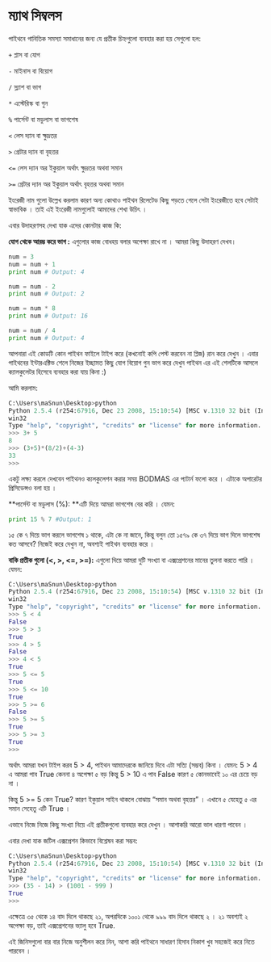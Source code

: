 # ম্যাথ সিম্বলস

পাইথনে গানিতিক সমস্যা সমাধানের জন্য যে প্রতীক চিহ্নগুলো ব্যবহার করা হয় সেগুলো হল:

```+``` প্লাস বা যোগ

```-``` মাইনাস বা বিয়োগ

```/``` স্ল্যাশ বা ভাগ

```*``` এস্টেরিস্ক বা গুন

```%``` পার্সেন্ট বা মডুলাস বা ভাগশেষ

```<``` লেস দ্যান বা ক্ষুদ্রতর

```>``` গ্রেটার দ্যান বা বৃহত্তর

```<=``` লেস দ্যান অর ইকুয়াল অর্থাৎ ক্ষুদ্রতর অথবা সমান

```>=``` গ্রেটার দ্যান অর ইকুয়াল অর্থাৎ বৃহত্তর অথবা সমান

ইংরেজী নাম গুলো উল্লেখ করলাম কারণ অন্য কোথাও পাইথন রিলেটেড কিছু পড়তে গেলে সেটা ইংরেজীতে হবে সেটাই স্বাভাবিক । তাই এই ইংরেজী নামগুলোই আমাদের শেখা উচিৎ ।

এবার উদাহরণসহ দেখা যাক এদের কোনটার কাজ কি:

**যোগ থেকে আরম্ভ করে ভাগ :** এগুলোর কাজ বোধহয় বলার অপেক্ষা রাখে না । আমরা কিছু উদাহরণ দেখব।

```python
num = 3
num = num + 1
print num # Output: 4

num = num - 2
print num # Output: 2

num = num * 8
print num # Output: 16

num = num / 4
print num # Output: 4
```

আপনারা এই কোডটি কোন পাইথন ফাইলে টাইপ করে (কখনোই কপি পেস্ট করবেন না প্লিজ) রান করে দেখুন । এবার পাইথনের ইন্টারএক্টিভ শেলে নিজের ইচ্ছামত কিছু যোগ বিয়োগ গুন ভাগ করে দেখুন পাইথন এর এই শেলটিকে আসলে ক্যালকুলেটর হিসেবে ব্যবহার করা যায় কিনা :)

আমি করলাম:

```python
C:\Users\maSnun\Desktop>python
Python 2.5.4 (r254:67916, Dec 23 2008, 15:10:54) [MSC v.1310 32 bit (Intel)] on
win32
Type "help", "copyright", "credits" or "license" for more information.
>>> 3+ 5
8
>>> (3+5)*(8/2)+(4-3)
33
>>>
```

একটু লক্ষ্য করলে দেখবেন পাইথনও ক্যলকুলেশন করার সময় BODMAS এর প্যটার্ন ফলো করে । এটাকে অপারেটর প্রিসিডেন্সও বলা হয় ।

**পার্সেন্ট বা মডুলাস (%): **এটি দিয়ে আমরা ভাগশেষ বের করি । যেমন:

```python
print 15 % 7 #Output: 1
```

১৫ কে ৭ দিয়ে ভাগ করলে ভাগশেষ ১ থাকে, এটা কে না জানে, কিন্তু বলুন তো ১৫৭৯ কে ৩৭ দিয়ে ভাগ দিলে ভাগশেষ কত আসবে? নিজেই করে দেখুন না, অবশ্যই পাইথন ব্যবহার করে ।

**বাকি প্রতীক গুলো (<, >, <=, >=):** এগুলো দিয়ে আমরা দুটি সংখ্যা বা এক্সপ্রেশনের মানের তুলনা করতে পারি । যেমন:

```python
C:\Users\maSnun\Desktop>python
Python 2.5.4 (r254:67916, Dec 23 2008, 15:10:54) [MSC v.1310 32 bit (Intel)] on
win32
Type "help", "copyright", "credits" or "license" for more information.
>>> 5 < 4
False
>>> 5 > 3
True
>>> 4 > 5
False
>>> 4 < 5
True
>>> 5 <= 5
True
>>> 5 <= 10
True
>>> 5 >= 6
False
>>> 5 >= 5
True
>>> 5 >= 3
True
>>>
```

অর্থাৎ আমরা যখন টাইপ করব 5 > 4, পাইথন আমাদেরকে জানিয়ে দিবে এটা সত্যি (সম্ভব) কিনা । যেমন: 5 > 4 এ আমরা পাব True কেননা ৪ অপেক্ষা ৫ বড় কিন্তু 5 > 10 এ পাব False কারণ ৫ কোনভাবেই ১০ এর চেয়ে বড় না ।

কিন্তু 5 >= 5 কেন True? কারণ ইকুয়াল সাইন থাকলে বোঝায় “সমান অথবা বৃহত্তর” । এখানে ৫ যেহেতু ৫ এর সমান সেহেতু এটি True ।

এভাবে নিজে নিজে কিছু সংখ্যা নিয়ে এই প্রতীকগুলো ব্যবহার করে দেখুন । আশাকরি আরো ভাল ধারণা পাবেন ।

এবার দেখা যাক জটিল এক্সপ্রেশন কিভাবে বিশ্লেষন করা সম্ভব:

```python
C:\Users\maSnun\Desktop>python
Python 2.5.4 (r254:67916, Dec 23 2008, 15:10:54) [MSC v.1310 32 bit (Intel)] on
win32
Type "help", "copyright", "credits" or "license" for more information.
>>> (35 - 14) > (1001 - 999 )
True
>>>
```

এক্ষেত্রে ৩৫ থেকে ১৪ বাদ দিলে থাকছে ২১, অপরদিকে ১০০১ থেকে ৯৯৯ বাদ দিলে থাকছে ২ । ২১ অবশ্যই ২ অপেক্ষা বড়, তাই এক্সপ্রেশনের ভ্যালু হবে True.

এই জিনিসগুলো বার বার নিজে অনুশীলন করে নিন, আশা করি পাইথনে সাধারণ হিসাব নিকাশ খুব সহজেই করে নিতে পারবেন ।
